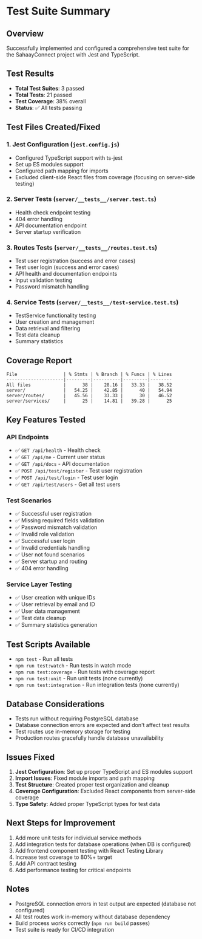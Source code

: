 # Test Suite Summary

## Overview
Successfully implemented and configured a comprehensive test suite for the SahaayConnect project with Jest and TypeScript.

## Test Results
- **Total Test Suites**: 3 passed
- **Total Tests**: 21 passed
- **Test Coverage**: 38% overall
- **Status**: ✅ All tests passing

## Test Files Created/Fixed

### 1. Jest Configuration (`jest.config.js`)
- Configured TypeScript support with ts-jest
- Set up ES modules support
- Configured path mapping for imports
- Excluded client-side React files from coverage (focusing on server-side testing)

### 2. Server Tests (`server/__tests__/server.test.ts`)
- Health check endpoint testing
- 404 error handling
- API documentation endpoint
- Server startup verification

### 3. Routes Tests (`server/__tests__/routes.test.ts`)
- Test user registration (success and error cases)
- Test user login (success and error cases)
- API health and documentation endpoints
- Input validation testing
- Password mismatch handling

### 4. Service Tests (`server/__tests__/test-service.test.ts`)
- TestService functionality testing
- User creation and management
- Data retrieval and filtering
- Test data cleanup
- Summary statistics

## Coverage Report
```
File                 | % Stmts | % Branch | % Funcs | % Lines
---------------------|---------|----------|---------|--------
All files            |      38 |    28.16 |   33.33 |   38.52
server/              |   54.25 |    42.85 |      40 |   54.94
server/routes/       |   45.56 |    33.33 |      30 |   46.52
server/services/     |      25 |    14.81 |   39.28 |      25
```

## Key Features Tested

### API Endpoints
- ✅ `GET /api/health` - Health check
- ✅ `GET /api/me` - Current user status
- ✅ `GET /api/docs` - API documentation
- ✅ `POST /api/test/register` - Test user registration
- ✅ `POST /api/test/login` - Test user login
- ✅ `GET /api/test/users` - Get all test users

### Test Scenarios
- ✅ Successful user registration
- ✅ Missing required fields validation
- ✅ Password mismatch validation
- ✅ Invalid role validation
- ✅ Successful user login
- ✅ Invalid credentials handling
- ✅ User not found scenarios
- ✅ Server startup and routing
- ✅ 404 error handling

### Service Layer Testing
- ✅ User creation with unique IDs
- ✅ User retrieval by email and ID
- ✅ User data management
- ✅ Test data cleanup
- ✅ Summary statistics generation

## Test Scripts Available
- `npm test` - Run all tests
- `npm run test:watch` - Run tests in watch mode
- `npm run test:coverage` - Run tests with coverage report
- `npm run test:unit` - Run unit tests (none currently)
- `npm run test:integration` - Run integration tests (none currently)

## Database Considerations
- Tests run without requiring PostgreSQL database
- Database connection errors are expected and don't affect test results
- Test routes use in-memory storage for testing
- Production routes gracefully handle database unavailability

## Issues Fixed
1. **Jest Configuration**: Set up proper TypeScript and ES modules support
2. **Import Issues**: Fixed module imports and path mapping
3. **Test Structure**: Created proper test organization and cleanup
4. **Coverage Configuration**: Excluded React components from server-side coverage
5. **Type Safety**: Added proper TypeScript types for test data

## Next Steps for Improvement
1. Add more unit tests for individual service methods
2. Add integration tests for database operations (when DB is configured)
3. Add frontend component testing with React Testing Library
4. Increase test coverage to 80%+ target
5. Add API contract testing
6. Add performance testing for critical endpoints

## Notes
- PostgreSQL connection errors in test output are expected (database not configured)
- All test routes work in-memory without database dependency
- Build process works correctly (`npm run build` passes)
- Test suite is ready for CI/CD integration